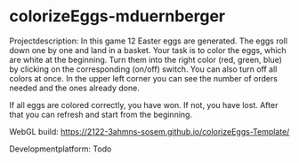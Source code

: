 # colorizeEggs-mduernberger

Projectdescription: In this game 12 Easter eggs are generated. The eggs roll down one by one and land in a basket. Your task is to color the eggs, which are white at the beginning. Turn them into the right color (red, green, blue) by clicking on the corresponding (on/off) switch. You can also turn off all colors at once. 
In the upper left corner you can see the number of orders needed and the ones already done.

If all eggs are colored correctly, you have won. If not, you have lost. After that you can refresh and start from the beginning.

WebGL build: https://2122-3ahmns-sosem.github.io/colorizeEggs-Template/

Developmentplatform: 
Todo
